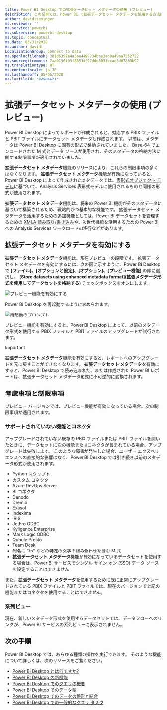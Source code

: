 ```yaml
---
title: Power BI Desktop での拡張データセット メタデータの使用 (プレビュー)
description: この記事では、Power BI で拡張データセット メタデータを使用する方法について説明します。
author: davidiseminger
ms.reviewer: ''
ms.service: powerbi
ms.subservice: powerbi-desktop
ms.topic: conceptual
ms.date: 03/31/2020
ms.author: davidi
LocalizationGroup: Connect to data
ms.openlocfilehash: 301d6397e4a3ae4498234bae3ad8a49aa7552722
ms.sourcegitcommit: 7aa0136f93f88516f97ddd8031ccac5d07863b92
ms.translationtype: HT
ms.contentlocale: ja-JP
ms.lasthandoff: 05/05/2020
ms.locfileid: "82584671"
---
```

# <a name="using-enhanced-dataset-metadata-preview"></a>拡張データセット メタデータの使用 (プレビュー)

Power BI Desktop によってレポートが作成されると、対応する PBIX ファイルと PBIT ファイルにデータセット メタデータも作成されます。 以前は、メタデータは Power BI Desktop に固有の形式で格納されていました。 Base-64 でエンコードされた M 式とデータ ソースが使用され、そのメタデータの格納方法に関する制限事項が適用されていました。

**拡張データセット メタデータ**機能のリリースにより、これらの制限事項の多くはなくなります。 **拡張データセット メタデータ**機能が有効になっていると、Power BI Desktop によって作成されたメタデータでは、[表形式オブジェクト モデル](https://docs.microsoft.com/bi-reference/tom/introduction-to-the-tabular-object-model-tom-in-analysis-services-amo)に基づいて、Analysis Services 表形式モデルに使用されるものと同様の形式が使用されます。


**拡張データセット メタデータ**機能は、将来の Power BI 機能がそのメタデータに基づいて構築されるため、戦略的かつ基本的な機能です。 拡張データセット メタデータを活用するための追加機能としては、Power BI データセットを管理するための [XMLA 読み取り/書き込み](https://docs.microsoft.com/power-platform-release-plan/2019wave2/business-intelligence/xmla-readwrite)や、次世代機能を活用するための Power BI への Analysis Services ワークロードの移行などがあります。



## <a name="enable-enhanced-dataset-metadata"></a>拡張データセット メタデータを有効にする

**拡張データセット メタデータ**機能は、現在プレビューの段階です。 拡張データセット メタデータを有効にするには、次の図に示すように、Power BI Desktop で **[ファイル]、[オプションと設定]、[オプション]、[プレビュー機能]** の順に選択し、 **[Store datasets using enhanced metadata format]\(拡張メタデータ形式を使用してデータセットを格納する\)** チェックボックスをオンにします。 

![プレビュー機能を有効にする](media/desktop-enhanced-dataset-metadata/enhanced-dataset-metadata-01.png)

Power BI Desktop を再起動するように求められます。

![再起動のプロンプト](media/desktop-enhanced-dataset-metadata/enhanced-dataset-metadata-02.png)

プレビュー機能を有効にすると、Power BI Desktop によって、以前のメタデータ形式を使用する PBIX ファイルと PBIT ファイルのアップグレードが試行されます。 

> [!IMPORTANT]
> **拡張データセット メタデータ**機能を有効にすると、レポートへのアップグレードを元に戻すことができなくなります。 **拡張データセット メタデータ**を有効にすると、Power BI Desktop で読み込まれた、または作成された Power BI レポートは、拡張データセット メタデータ形式に不可逆的に変換されます。

## <a name="considerations-and-limitations"></a>考慮事項と制限事項

プレビュー バージョンでは、プレビュー機能が有効になっている場合、次の制限事項が適用されます。

### <a name="unsupported-features-and-connectors"></a>サポートされていない機能とコネクタ
アップグレードされていない既存の PBIX ファイルまたは PBIT ファイルを開いたときに、データセットに次の機能またはコネクタが含まれている場合、アップグレードは失敗します。 このような障害が発生した場合、ユーザー エクスペリエンスへの直接的な影響はなく、Power BI Desktop では引き続き以前のメタデータ形式が使用されます。

* Python スクリプト
* カスタム コネクタ
* Azure DevOps Server
* BI コネクタ
* Denodo
* Dremio
* Exasol
* Indexima
* IRIS
* Jethro ODBC
* Kyligence Enterprise
* Mark Logic ODBC
* Qubole Presto
* Team Desk
* 列名に "\\n" などの特定の文字の組み合わせを含む M 式
* **拡張データセット メタデータ**機能が有効になっているデータセットを使用する場合は、Power BI サービスでシングル サイン オン (SSO) データ ソースを設定することはできません

また、**拡張データセット メタデータ**を使用するために既に正常にアップグレードされている PBIX ファイルと PBIT ファイルでは、現在のバージョンで上記の機能またはコネクタを使用することは*できません*。

### <a name="lineage-view"></a>系列ビュー
現在、新しいメタデータ形式を使用するデータセットでは、データフローへのリンクが、Power BI サービスの系列ビューに表示されません。

## <a name="next-steps"></a>次の手順

Power BI Desktop では、あらゆる種類の操作を実行できます。 そのような機能について詳しくは、次のリソースをご覧ください。

* [Power BI Desktop とは何ですか?](desktop-what-is-desktop.md)
* [Power BI Desktop の新機能](desktop-latest-update.md)
* [Power BI Desktop でのクエリの概要](desktop-query-overview.md)
* [Power BI Desktop でのデータ型](desktop-data-types.md)
* [Power BI Desktop でのデータの整形と結合](desktop-shape-and-combine-data.md)
* [Power BI Desktop での一般的なクエリ タスク](desktop-common-query-tasks.md)

